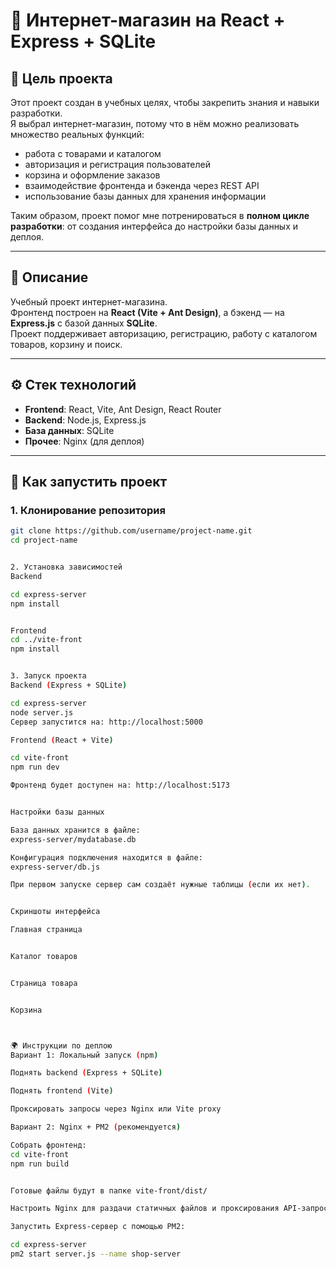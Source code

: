 # 🛒 Интернет-магазин на React + Express + SQLite

## 🎯 Цель проекта
Этот проект создан в учебных целях, чтобы закрепить знания и навыки разработки.  
Я выбрал интернет-магазин, потому что в нём можно реализовать множество реальных функций:  
- работа с товарами и каталогом  
- авторизация и регистрация пользователей  
- корзина и оформление заказов  
- взаимодействие фронтенда и бэкенда через REST API  
- использование базы данных для хранения информации  

Таким образом, проект помог мне потренироваться в **полном цикле разработки**: от создания интерфейса до настройки базы данных и деплоя.

---

## 📌 Описание
Учебный проект интернет-магазина.  
Фронтенд построен на **React (Vite + Ant Design)**, а бэкенд — на **Express.js** с базой данных **SQLite**.  
Проект поддерживает авторизацию, регистрацию, работу с каталогом товаров, корзину и поиск.  

---

## ⚙️ Стек технологий
- **Frontend**: React, Vite, Ant Design, React Router  
- **Backend**: Node.js, Express.js  
- **База данных**: SQLite  
- **Прочее**: Nginx (для деплоя)  

---

## 🚀 Как запустить проект

### 1. Клонирование репозитория
```bash
git clone https://github.com/username/project-name.git
cd project-name


2. Установка зависимостей
Backend

cd express-server
npm install


Frontend
cd ../vite-front
npm install


3. Запуск проекта
Backend (Express + SQLite)

cd express-server
node server.js
Сервер запустится на: http://localhost:5000

Frontend (React + Vite)

cd vite-front
npm run dev

Фронтенд будет доступен на: http://localhost:5173


Настройки базы данных

База данных хранится в файле:
express-server/mydatabase.db

Конфигурация подключения находится в файле:
express-server/db.js

При первом запуске сервер сам создаёт нужные таблицы (если их нет).


Скриншоты интерфейса

Главная страница


Каталог товаров


Страница товара


Корзина



🌍 Инструкции по деплою
Вариант 1: Локальный запуск (npm)

Поднять backend (Express + SQLite)

Поднять frontend (Vite)

Проксировать запросы через Nginx или Vite proxy

Вариант 2: Nginx + PM2 (рекомендуется)

Собрать фронтенд:
cd vite-front
npm run build


Готовые файлы будут в папке vite-front/dist/

Настроить Nginx для раздачи статичных файлов и проксирования API-запросов на Express.

Запустить Express-сервер с помощью PM2:

cd express-server
pm2 start server.js --name shop-server
